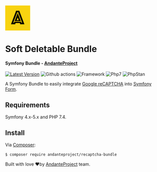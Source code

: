 ![Andante Project Logo](https://github.com/andanteproject/recaptcha-bundle/blob/main/andanteproject-logo.png?raw=true)
# Soft Deletable Bundle 
#### Symfony Bundle - [AndanteProject](https://github.com/andanteproject)
[![Latest Version](https://img.shields.io/github/release/andanteproject/recaptcha-bundle.svg)](https://github.com/andanteproject/recaptcha-bundle/releases)
![Github actions](https://github.com/andanteproject/recaptcha-bundle/actions/workflows/workflow.yml/badge.svg?branch=main)
![Framework](https://img.shields.io/badge/Symfony-4.x|5.x-informational?Style=flat&logo=symfony)
![Php7](https://img.shields.io/badge/PHP-%207.4|8.x-informational?style=flat&logo=php)
![PhpStan](https://img.shields.io/badge/PHPStan-Level%208-syccess?style=flat&logo=php) 

A Symfony Bundle to easily integrate [Google reCAPTCHA](https://www.google.com/recaptcha/) into [Symfony Form](https://symfony.com/doc/current/forms.html). 

## Requirements
Symfony 4.x-5.x and PHP 7.4.

## Install
Via [Composer](https://getcomposer.org/):
```bash
$ composer require andanteproject/recaptcha-bundle
```

Built with love ❤️by [AndanteProject](https://github.com/andanteproject) team.
